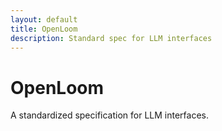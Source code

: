 ```yaml
---
layout: default
title: OpenLoom
description: Standard spec for LLM interfaces
---
```


# OpenLoom

A standardized specification for LLM interfaces.